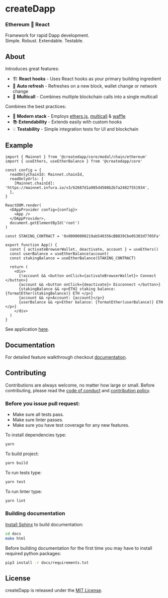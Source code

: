 # createDapp

### Ethereum 🤝 React 
Framework for rapid Dapp development.  
Simple. Robust. Extendable. Testable.

## About
Introduces great features:
- 🏗️ **React hooks** - Uses React hooks as your primary building ingredient
- 🚅 **Auto refresh** - Refreshes on a new block, wallet change or network change
- 🛒 **Multicall** - Combines multiple blockchain calls into a single multicall

Combines the best practices:
- 🔧 **Modern stack** - Employs [ethers.js](https://github.com/ethers-io/), [multicall](https://github.com/makerdao/multicall) & [waffle](https://getwaffle.io/)
- 📚 **Extendability** - Extends easily with custom hooks
- 💡 **Testability** - Simple integration tests for UI and blockchain


## Example

```tsx
import { Mainnet } from '@createdapp/core/modal/chain/ethereum'
import { useEthers, useEtherBalance } from '@createdapp/core'

const config = {
  readOnlyChainId: Mainnet.chainId,
  readOnlyUrls: {
    [Mainnet.chainId]: 'https://mainnet.infura.io/v3/62687d1a985d4508b2b7a24827551934',
  },
}

ReactDOM.render(
  <DAppProvider config={config}>
    <App />
  </DAppProvider>,
  document.getElementById('root')
)

const STAKING_CONTRACT = '0x00000000219ab540356cBB839Cbe05303d7705Fa'

export function App() {
  const { activateBrowserWallet, deactivate, account } = useEthers()
  const userBalance = useEtherBalance(account)
  const stakingBalance = useEtherBalance(STAKING_CONTRACT)

  return (
    <div>
      {!account && <button onClick={activateBrowserWallet}> Connect </button>}
      {account && <button onClick={deactivate}> Disconnect </button>}
      {stakingBalance && <p>ETH2 staking balance: {formatEther(stakingBalance)} ETH </p>}
      {account && <p>Account: {account}</p>}
      {userBalance && <p>Ether balance: {formatEther(userBalance)} ETH </p>}
    </div>
  )
}
```

See application [here](https://example.createdapp.io/balance).


## Documentation
For detailed feature walkthrough checkout [documentation](https://createdapp.readthedocs.io/en/latest/).

## Contributing

Contributions are always welcome, no matter how large or small. Before contributing, please read the [code of conduct](https://github.com/kihonq/createDapp/blob/master/CODE_OF_CONDUCT.md) and [contribution policy](https://github.com/kihonq/createDapp/blob/master/CONTRIBUTION.md).

### Before you issue pull request:

* Make sure all tests pass.
* Make sure linter passes.
* Make sure you have test coverage for any new features.

To install dependencies type:
```sh
yarn
```

To build project:
```sh
yarn build
```

To run tests type:
```sh
yarn test
```

To run linter type:
```sh
yarn lint
```

### Building documentation

[Install Sphinx](https://www.sphinx-doc.org/en/master/usage/installation.html) to build documentation:

```sh
cd docs
make html
```

Before building documentation for the first time you may have to install required python packages:
```sh
pip3 install -r docs/requirements.txt
```

## License

createDapp is released under the [MIT License](https://opensource.org/licenses/MIT).
